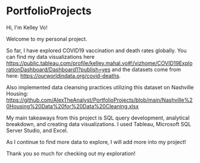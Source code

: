 # PortfolioProjects
Hi, I'm Kelley Vo!

Welcome to my personal project.

So far, I have explored COVID19 vaccination and death rates globally. 
You can find my data visualizations here https://public.tableau.com/profile/kelley.mahal.vo#!/vizhome/COVID19ExplorationDashboard/Dashboard1?publish=yes
and the datasets come from here: https://ourworldindata.org/covid-deaths. 

Also implemented data cleansing practices utilizing this dataset on Nashville Housing: https://github.com/AlexTheAnalyst/PortfolioProjects/blob/main/Nashville%20Housing%20Data%20for%20Data%20Cleaning.xlsx

My main takeaways from this project is SQL query development, analytical breakdown, and creating data visualizations.
I used Tableau, Microsoft SQL Server Studio, and Excel.

As I continue to find more data to explore, I will add more into my project!

Thank you so much for checking out my exploration!
